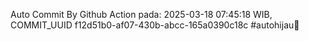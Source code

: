 Auto Commit By Github Action pada: 2025-03-18 07:45:18 WIB, COMMIT_UUID f12d51b0-af07-430b-abcc-165a0390c18c #autohijau🗿
